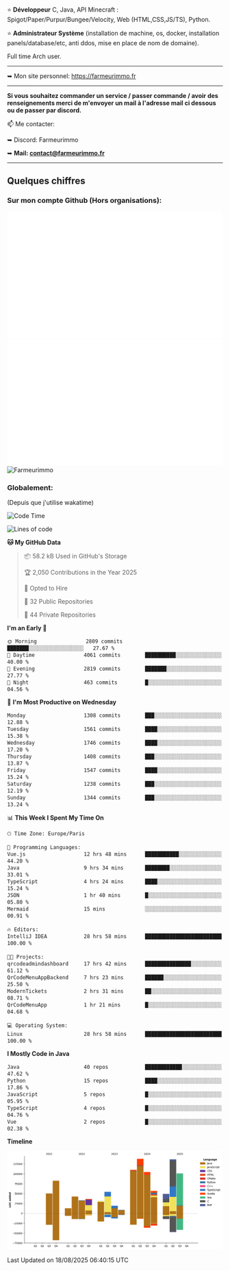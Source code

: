 ⭐ **Développeur** C, Java, API Minecraft : Spigot/Paper/Purpur/Bungee/Velocity, Web (HTML,CSS,JS/TS), Python.

⭐ **Administrateur Système** (installation de machine, os, docker, installation panels/database/etc, anti ddos, mise en place de nom de domaine).

Full time Arch user.

---

➥ Mon site personnel: https://farmeurimmo.fr

---

**Si vous souhaitez commander un service / passer commande / avoir des renseignements merci de m'envoyer un mail à l'adresse mail ci dessous ou de passer par discord.**

📫 Me contacter:
 
   ➥ Discord: Farmeurimmo
   
   ➥ **Mail: contact@farmeurimmo.fr**

---
## Quelques chiffres

### Sur mon compte Github (Hors organisations):

<a href="https://github.com/Farmeurimmo/github-stats">
<img src="https://github.com/Farmeurimmo/github-stats/blob/master/generated/overview.svg#gh-dark-mode-only" />
<img src="https://github.com/Farmeurimmo/github-stats/blob/master/generated/languages.svg#gh-dark-mode-only" />
</a>

<img src="https://komarev.com/ghpvc/?username=Farmeurimmo" alt="Farmeurimmo" />

### Globalement:

(Depuis que j'utilise wakatime)
<!--START_SECTION:waka-->
![Code Time](http://img.shields.io/badge/Code%20Time-2%2C359%20hrs%2058%20mins-blue)

![Lines of code](https://img.shields.io/badge/From%20Hello%20World%20I%27ve%20Written-1.1%20million%20lines%20of%20code-blue)

**🐱 My GitHub Data** 

> 📦 58.2 kB Used in GitHub's Storage 
 > 
> 🏆 2,050 Contributions in the Year 2025
 > 
> 💼 Opted to Hire
 > 
> 📜 32 Public Repositories 
 > 
> 🔑 44 Private Repositories 
 > 
**I'm an Early 🐤** 

```text
🌞 Morning                2809 commits        ███████░░░░░░░░░░░░░░░░░░   27.67 % 
🌆 Daytime                4061 commits        ██████████░░░░░░░░░░░░░░░   40.00 % 
🌃 Evening                2819 commits        ███████░░░░░░░░░░░░░░░░░░   27.77 % 
🌙 Night                  463 commits         █░░░░░░░░░░░░░░░░░░░░░░░░   04.56 % 
```
📅 **I'm Most Productive on Wednesday** 

```text
Monday                   1308 commits        ███░░░░░░░░░░░░░░░░░░░░░░   12.88 % 
Tuesday                  1561 commits        ████░░░░░░░░░░░░░░░░░░░░░   15.38 % 
Wednesday                1746 commits        ████░░░░░░░░░░░░░░░░░░░░░   17.20 % 
Thursday                 1408 commits        ███░░░░░░░░░░░░░░░░░░░░░░   13.87 % 
Friday                   1547 commits        ████░░░░░░░░░░░░░░░░░░░░░   15.24 % 
Saturday                 1238 commits        ███░░░░░░░░░░░░░░░░░░░░░░   12.19 % 
Sunday                   1344 commits        ███░░░░░░░░░░░░░░░░░░░░░░   13.24 % 
```


📊 **This Week I Spent My Time On** 

```text
🕑︎ Time Zone: Europe/Paris

💬 Programming Languages: 
Vue.js                   12 hrs 48 mins      ███████████░░░░░░░░░░░░░░   44.20 % 
Java                     9 hrs 34 mins       ████████░░░░░░░░░░░░░░░░░   33.01 % 
TypeScript               4 hrs 24 mins       ████░░░░░░░░░░░░░░░░░░░░░   15.24 % 
JSON                     1 hr 40 mins        █░░░░░░░░░░░░░░░░░░░░░░░░   05.80 % 
Mermaid                  15 mins             ░░░░░░░░░░░░░░░░░░░░░░░░░   00.91 % 

🔥 Editors: 
IntelliJ IDEA            28 hrs 58 mins      █████████████████████████   100.00 % 

🐱‍💻 Projects: 
qrcodeadmindashboard     17 hrs 42 mins      ███████████████░░░░░░░░░░   61.12 % 
QrCodeMenuAppBackend     7 hrs 23 mins       ██████░░░░░░░░░░░░░░░░░░░   25.50 % 
ModernTickets            2 hrs 31 mins       ██░░░░░░░░░░░░░░░░░░░░░░░   08.71 % 
QrCodeMenuApp            1 hr 21 mins        █░░░░░░░░░░░░░░░░░░░░░░░░   04.68 % 

💻 Operating System: 
Linux                    28 hrs 58 mins      █████████████████████████   100.00 % 
```

**I Mostly Code in Java** 

```text
Java                     40 repos            ████████████░░░░░░░░░░░░░   47.62 % 
Python                   15 repos            ████░░░░░░░░░░░░░░░░░░░░░   17.86 % 
JavaScript               5 repos             █░░░░░░░░░░░░░░░░░░░░░░░░   05.95 % 
TypeScript               4 repos             █░░░░░░░░░░░░░░░░░░░░░░░░   04.76 % 
Vue                      2 repos             █░░░░░░░░░░░░░░░░░░░░░░░░   02.38 % 
```



**Timeline**

![Lines of Code chart](https://raw.githubusercontent.com/Farmeurimmo/Farmeurimmo/main/assets/bar_graph.png)


 Last Updated on 18/08/2025 06:40:15 UTC
<!--END_SECTION:waka-->
